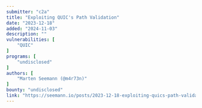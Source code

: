 ```yaml
---
submitter: "c2a"
title: "Exploiting QUIC's Path Validation"
date: "2023-12-18"
added: "2024-11-03"
description: ""
vulnerabilities: [
    "QUIC"
]
programs: [
    "undisclosed"
]
authors: [
    "Marten Seemann (@m4r73n)"
]
bounty: "undisclosed"
link: "https://seemann.io/posts/2023-12-18-exploiting-quics-path-validation/"
---
```




